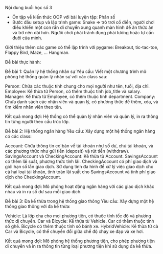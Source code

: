 Nội dung buổi học số 3
- Ôn tập về kiến thức OOP với bài luyện tập: Phân số
- Bước đầu setup và lập trình game: Snake => trò trơi cổ điển, người chơi điều khiển một con rắn di chuyển xung quanh màn hình để ăn thức ăn và trở nên dài hơn. Người chơi phải tránh đụng phải tường hoặc tự cắn đuôi của mình.

Giới thiệu thêm các game có thể lập trình với pygame: Breakout, tic-tac-toe, Flappy Bird, Maze, ... Hangman.





Đề bài thực hành: 
  
Đề bài 1: Quản lý hệ thống nhân sự
Yêu cầu: Viết một chương trình mô phỏng hệ thống quản lý nhân sự với các class sau:

Person: Chứa các thuộc tính chung cho mọi người như tên, tuổi, địa chỉ.
Employee: Kế thừa từ Person, có thêm thuộc tính job_title và salary.
Manager: Kế thừa từ Employee, có thêm thuộc tính department.
Company: Chứa danh sách các nhân viên và quản lý, có phương thức để thêm, xóa, và tìm kiếm nhân viên theo tên.

Kết quả mong đợi:
Hệ thống có thể quản lý nhân viên và quản lý, in ra thông tin từng người theo cấu trúc lớp.




Đề bài 2: Hệ thống ngân hàng
Yêu cầu: Xây dựng một hệ thống ngân hàng có các class:

Account: Chứa thông tin cơ bản về tài khoản như số dư, chủ tài khoản, và các phương thức như gửi tiền (deposit) và rút tiền (withdraw).
SavingsAccount và CheckingAccount: Kế thừa từ Account.
SavingsAccount có thêm lãi suất, phương thức tính lãi.
CheckingAccount có phí giao dịch và giới hạn số lần giao dịch.
Sử dụng tính đa hình để xử lý việc giao dịch cho cả hai loại tài khoản, tính toán lãi suất cho SavingsAccount và tính phí giao dịch cho CheckingAccount.

Kết quả mong đợi:
Mô phỏng hoạt động ngân hàng với các giao dịch khác nhau và in ra số dư sau mỗi giao dịch.




Đề bài 3: Đa kế thừa trong hệ thống giao thông
Yêu cầu: Xây dựng một hệ thống giao thông với đa kế thừa:

Vehicle: Là lớp cha cho mọi phương tiện, có thuộc tính tốc độ và phương thức di chuyển.
Car và Bicycle: Kế thừa từ Vehicle.
Car có thêm thuộc tính số ghế.
Bicycle có thêm thuộc tính số bánh xe.
HybridVehicle: Kế thừa từ cả Car và Bicycle, có thể chuyển đổi giữa chế độ chạy xe đạp và xe hơi.

Kết quả mong đợi:
Mô phỏng hệ thống phương tiện, cho phép phương tiện di chuyển và in ra thông tin từng loại phương tiện khi sử dụng đa kế thừa.